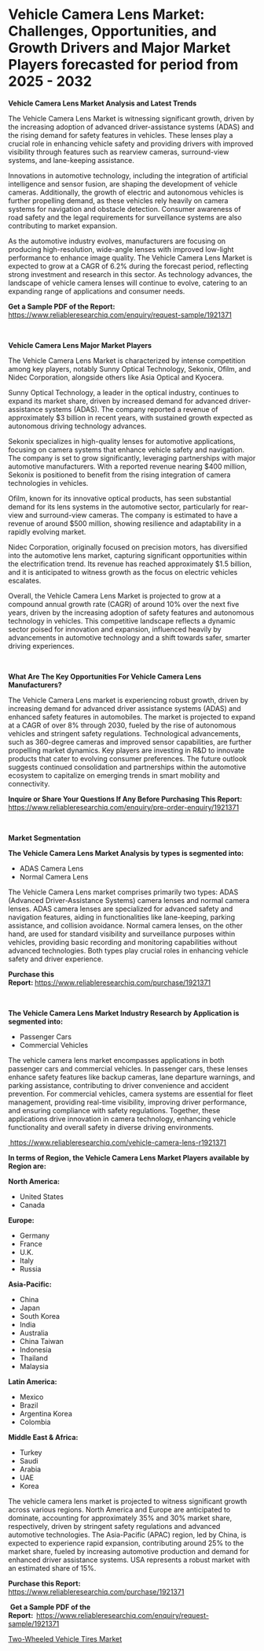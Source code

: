 <p><h1>Vehicle Camera Lens Market: Challenges, Opportunities, and Growth Drivers and Major Market Players forecasted for period from 2025 - 2032</h1></p><p><strong>Vehicle Camera Lens Market Analysis and Latest Trends</strong></p>
<p><p>The Vehicle Camera Lens Market is witnessing significant growth, driven by the increasing adoption of advanced driver-assistance systems (ADAS) and the rising demand for safety features in vehicles. These lenses play a crucial role in enhancing vehicle safety and providing drivers with improved visibility through features such as rearview cameras, surround-view systems, and lane-keeping assistance. </p><p>Innovations in automotive technology, including the integration of artificial intelligence and sensor fusion, are shaping the development of vehicle cameras. Additionally, the growth of electric and autonomous vehicles is further propelling demand, as these vehicles rely heavily on camera systems for navigation and obstacle detection. Consumer awareness of road safety and the legal requirements for surveillance systems are also contributing to market expansion.</p><p>As the automotive industry evolves, manufacturers are focusing on producing high-resolution, wide-angle lenses with improved low-light performance to enhance image quality. The Vehicle Camera Lens Market is expected to grow at a CAGR of 6.2% during the forecast period, reflecting strong investment and research in this sector. As technology advances, the landscape of vehicle camera lenses will continue to evolve, catering to an expanding range of applications and consumer needs.</p></p>
<p><strong>Get a Sample PDF of the Report:&nbsp;</strong> <a href="https://www.reliableresearchiq.com/enquiry/request-sample/1921371?utm_campaign=3132&utm_medium=2&utm_source=Github&utm_content=ia&utm_term=31032025&utm_id=vehicle-camera-lens">https://www.reliableresearchiq.com/enquiry/request-sample/1921371</a></p>
<p>&nbsp;</p>
<p><strong>Vehicle Camera Lens Major Market Players</strong></p>
<p><p>The Vehicle Camera Lens Market is characterized by intense competition among key players, notably Sunny Optical Technology, Sekonix, Ofilm, and Nidec Corporation, alongside others like Asia Optical and Kyocera. </p><p>Sunny Optical Technology, a leader in the optical industry, continues to expand its market share, driven by increased demand for advanced driver-assistance systems (ADAS). The company reported a revenue of approximately $3 billion in recent years, with sustained growth expected as autonomous driving technology advances.</p><p>Sekonix specializes in high-quality lenses for automotive applications, focusing on camera systems that enhance vehicle safety and navigation. The company is set to grow significantly, leveraging partnerships with major automotive manufacturers. With a reported revenue nearing $400 million, Sekonix is positioned to benefit from the rising integration of camera technologies in vehicles.</p><p>Ofilm, known for its innovative optical products, has seen substantial demand for its lens systems in the automotive sector, particularly for rear-view and surround-view cameras. The company is estimated to have a revenue of around $500 million, showing resilience and adaptability in a rapidly evolving market.</p><p>Nidec Corporation, originally focused on precision motors, has diversified into the automotive lens market, capturing significant opportunities within the electrification trend. Its revenue has reached approximately $1.5 billion, and it is anticipated to witness growth as the focus on electric vehicles escalates.</p><p>Overall, the Vehicle Camera Lens Market is projected to grow at a compound annual growth rate (CAGR) of around 10% over the next five years, driven by the increasing adoption of safety features and autonomous technology in vehicles. This competitive landscape reflects a dynamic sector poised for innovation and expansion, influenced heavily by advancements in automotive technology and a shift towards safer, smarter driving experiences.</p></p>
<p>&nbsp;</p>
<p><strong>What Are The Key Opportunities For Vehicle Camera Lens Manufacturers?</strong></p>
<p><p>The Vehicle Camera Lens market is experiencing robust growth, driven by increasing demand for advanced driver assistance systems (ADAS) and enhanced safety features in automobiles. The market is projected to expand at a CAGR of over 8% through 2030, fueled by the rise of autonomous vehicles and stringent safety regulations. Technological advancements, such as 360-degree cameras and improved sensor capabilities, are further propelling market dynamics. Key players are investing in R&D to innovate products that cater to evolving consumer preferences. The future outlook suggests continued consolidation and partnerships within the automotive ecosystem to capitalize on emerging trends in smart mobility and connectivity.</p></p>
<p><strong>Inquire or Share Your Questions If Any Before Purchasing This Report:</strong> <a href="https://www.reliableresearchiq.com/enquiry/pre-order-enquiry/1921371?utm_campaign=3132&utm_medium=2&utm_source=Github&utm_content=ia&utm_term=31032025&utm_id=vehicle-camera-lens">https://www.reliableresearchiq.com/enquiry/pre-order-enquiry/1921371</a></p>
<p>&nbsp;</p>
<p><strong>Market Segmentation</strong></p>
<p><strong>The Vehicle Camera Lens Market Analysis by types is segmented into:</strong></p>
<p><ul><li>ADAS Camera Lens</li><li>Normal Camera Lens</li></ul></p>
<p><p>The Vehicle Camera Lens market comprises primarily two types: ADAS (Advanced Driver-Assistance Systems) camera lenses and normal camera lenses. ADAS camera lenses are specialized for advanced safety and navigation features, aiding in functionalities like lane-keeping, parking assistance, and collision avoidance. Normal camera lenses, on the other hand, are used for standard visibility and surveillance purposes within vehicles, providing basic recording and monitoring capabilities without advanced technologies. Both types play crucial roles in enhancing vehicle safety and driver experience.</p></p>
<p><strong>Purchase this Report:&nbsp;</strong><a href="https://www.reliableresearchiq.com/purchase/1921371?utm_campaign=3132&utm_medium=2&utm_source=Github&utm_content=ia&utm_term=31032025&utm_id=vehicle-camera-lens">https://www.reliableresearchiq.com/purchase/1921371</a></p>
<p>&nbsp;</p>
<p><strong>The Vehicle Camera Lens Market Industry Research by Application is segmented into:</strong></p>
<p><ul><li>Passenger Cars</li><li>Commercial Vehicles</li></ul></p>
<p><p>The vehicle camera lens market encompasses applications in both passenger cars and commercial vehicles. In passenger cars, these lenses enhance safety features like backup cameras, lane departure warnings, and parking assistance, contributing to driver convenience and accident prevention. For commercial vehicles, camera systems are essential for fleet management, providing real-time visibility, improving driver performance, and ensuring compliance with safety regulations. Together, these applications drive innovation in camera technology, enhancing vehicle functionality and overall safety in diverse driving environments.</p></p>
<p><a href="https://www.reliableresearchiq.com/vehicle-camera-lens-r1921371?utm_campaign=3132&utm_medium=2&utm_source=Github&utm_content=ia&utm_term=31032025&utm_id=vehicle-camera-lens">&nbsp;https://www.reliableresearchiq.com/vehicle-camera-lens-r1921371</a></p>
<p><strong>In terms of Region, the Vehicle Camera Lens Market Players available by Region are:</strong></p>
<p>
    <p> <strong> North America: </strong>
        <ul>
            <li>United States</li>
            <li>Canada</li>
        </ul>
        </p> 
    <p> <strong> Europe: </strong>
        <ul>
            <li>Germany</li>
            <li>France</li>
            <li>U.K.</li>
            <li>Italy</li>
            <li>Russia</li>
        </ul>
        </p> 
    <p> <strong> Asia-Pacific: </strong>
        <ul>
            <li>China</li>
            <li>Japan</li>
            <li>South Korea</li>
            <li>India</li>
            <li>Australia</li>
            <li>China Taiwan</li>
            <li>Indonesia</li>
            <li>Thailand</li>
            <li>Malaysia</li>
        </ul>
        </p> 
    <p> <strong> Latin America: </strong>
        <ul>
            <li>Mexico</li>
            <li>Brazil</li>
            <li>Argentina Korea</li>
            <li>Colombia</li>
        </ul>
        </p> 
    <p> <strong> Middle East & Africa: </strong>
        <ul>
            <li>Turkey</li>
            <li>Saudi</li>
            <li>Arabia</li>
            <li>UAE</li>
            <li>Korea</li>
        </ul>
    </p>
    </p>
<p><p>The vehicle camera lens market is projected to witness significant growth across various regions. North America and Europe are anticipated to dominate, accounting for approximately 35% and 30% market share, respectively, driven by stringent safety regulations and advanced automotive technologies. The Asia-Pacific (APAC) region, led by China, is expected to experience rapid expansion, contributing around 25% to the market share, fueled by increasing automotive production and demand for enhanced driver assistance systems. USA represents a robust market with an estimated share of 15%.</p></p>
<p><strong>Purchase this Report: </strong><a href="https://www.reliableresearchiq.com/purchase/1921371?utm_campaign=3132&utm_medium=2&utm_source=Github&utm_content=ia&utm_term=31032025&utm_id=vehicle-camera-lens">https://www.reliableresearchiq.com/purchase/1921371</a></p>
<p>&nbsp;<strong>Get a Sample PDF of the Report:&nbsp;&nbsp;</strong><a href="https://www.reliableresearchiq.com/enquiry/request-sample/1921371?utm_campaign=3132&utm_medium=2&utm_source=Github&utm_content=ia&utm_term=31032025&utm_id=vehicle-camera-lens">https://www.reliableresearchiq.com/enquiry/request-sample/1921371</a></p>
<p><strong></strong></p>
<p><p><a href="https://github.com/vigoseiler/Market-Research-Report-List-1/blob/main/two-wheeled-vehicle-tires-market.md?utm_campaign=3132&utm_medium=2&utm_source=Github&utm_content=ia&utm_term=31032025&utm_id=vehicle-camera-lens">Two-Wheeled Vehicle Tires Market</a></p></p>